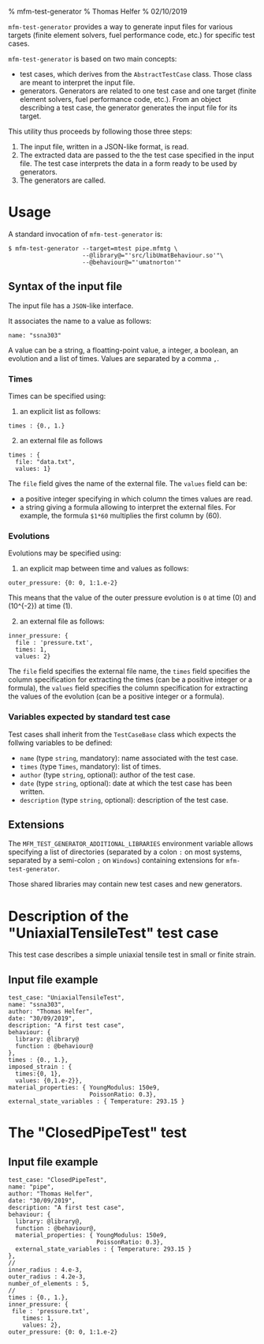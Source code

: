 % mfm-test-generator
% Thomas Helfer
% 02/10/2019

`mfm-test-generator` provides a way to generate input files for various
targets (finite element solvers, fuel performance code, etc.) for
specific test cases.

`mfm-test-generator` is based on two main concepts:

- test cases, which derives from the `AbstractTestCase` class. Those
  class are meant to interpret the input file.
- generators. Generators are related to one test case and one target
  (finite element solvers, fuel performance code, etc.). From an object
  describing a test case, the generator generates the input file for its
  target.

This utility thus proceeds by following those three steps:

1. The input file, written in a JSON-like format, is read.
2. The extracted data are passed to the the test case specified in the
  input file. The test case interprets the data in a form ready to be
  used by generators.
3. The generators are called.

# Usage

A standard invocation of `mfm-test-generator` is:

~~~~{.cxx}
$ mfm-test-generator --target=mtest pipe.mfmtg \
                     --@library@="'src/libUmatBehaviour.so'"\
                     --@behaviour@="'umatnorton'"
~~~~

## Syntax of the input file

The input file has a `JSON`-like interface.

It associates the name to a value as follows:

~~~~{.cxx}
name: "ssna303"
~~~~

A value can be a string, a floatting-point value, a integer, a boolean,
an evolution and a list of times. Values are separated by a comma `,`.

### Times

Times can be specified using:

1. an explicit list as follows:

~~~~{.cxx}
times : {0., 1.}
~~~~

2. an external file as follows
~~~~{.cxx}
times : {
  file: "data.txt",
  values: 1}
~~~~
The `file` field gives the name of the external file. The `values`
field can be:
  - a positive integer specifying in which column the times values are
    read.
  - a string giving a formula allowing to interpret the external
    files. For example, the formula `$1*60` multiplies the first
    column by \(60\).

### Evolutions

Evolutions may be specified using:

1. an explicit map between time and values as follows:
~~~~{.cxx}
outer_pressure: {0: 0, 1:1.e-2}
~~~~
This means that the value of the outer pressure evolution is `0` at
time \(0\) and \(10^{-2}\) at time \(1\).

2. an external file as follows:
~~~~{.cxx}
inner_pressure: {
  file : 'pressure.txt',
  times: 1,
  values: 2}
~~~~
The `file` field specifies the external file name, the `times` field
specifies the column specification for extracting the times (can be a
positive integer or a formula), the `values` field specifies the
column specification for extracting the values of the evolution (can
be a positive integer or a formula).

### Variables expected by standard test case

Test cases shall inherit from the `TestCaseBase` class which expects the
follwing variables to be defined:

- `name` (type `string`, mandatory): name associated with the test case.
- `times` (type `Times`, mandatory): list of times.
- `author` (type `string`, optional): author of the test case.
- `date` (type `string`, optional): date at which the test case has been
  written.
- `description` (type `string`, optional): description of the test case.

## Extensions

The `MFM_TEST_GENERATOR_ADDITIONAL_LIBRARIES` environment variable
allows specifying a list of directories (separated by a colon `:` on
most systems, separated by a semi-colon `;` on `Windows`) containing
extensions for `mfm-test-generator`.

Those shared libraries may contain new test cases and new generators.

# Description of the "UniaxialTensileTest" test case

This test case describes a simple uniaxial tensile test in small or
finite strain.

## Input file example

~~~~{.cxx}
test_case: "UniaxialTensileTest",
name: "ssna303",
author: "Thomas Helfer",
date: "30/09/2019",
description: "A first test case",
behaviour: {
  library: @library@
  function : @behaviour@
},
times : {0., 1.},
imposed_strain : {
  times:{0, 1},
  values: {0,1.e-2}},
material_properties: { YoungModulus: 150e9,
                       PoissonRatio: 0.3},
external_state_variables : { Temperature: 293.15 }
~~~~

# The "ClosedPipeTest" test

## Input file example

~~~~{.cxx}
test_case: "ClosedPipeTest",
name: "pipe",
author: "Thomas Helfer",
date: "30/09/2019",
description: "A first test case",
behaviour: {
  library: @library@,
  function : @behaviour@,
  material_properties: { YoungModulus: 150e9,
                         PoissonRatio: 0.3},
  external_state_variables : { Temperature: 293.15 }
},
// 
inner_radius : 4.e-3,
outer_radius : 4.2e-3,
number_of_elements : 5,
//
times : {0., 1.},
inner_pressure: {
 file : 'pressure.txt',
    times: 1,
    values: 2},
outer_pressure: {0: 0, 1:1.e-2}
~~~~